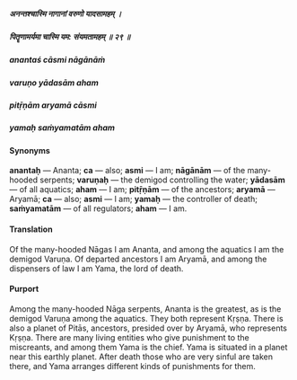 ##### अनन्तश्चास्मि नागानां वरुणो यादसामहम् ।
##### पितॄणामर्यमा चास्मि यम: संयमतामहम् ॥ २९ ॥

##### anantaś cāsmi nāgānāṁ
##### varuṇo yādasām aham
##### pitṝṇām aryamā cāsmi
##### yamaḥ saṁyamatām aham

#### Synonyms

**anantaḥ** — Ananta; **ca** — also; **asmi** — I am; **nāgānām** — of the many-hooded serpents; **varuṇaḥ** — the demigod controlling the water; **yādasām** — of all aquatics; **aham** — I am; **pitṝṇām** — of the ancestors; **aryamā** — Aryamā; **ca** — also; **asmi** — I am; **yamaḥ** — the controller of death; **saṁyamatām** — of all regulators; **aham** — I am.

#### Translation

Of the many-hooded Nāgas I am Ananta, and among the aquatics I am the demigod Varuṇa. Of departed ancestors I am Aryamā, and among the dispensers of law I am Yama, the lord of death.

#### Purport

Among the many-hooded Nāga serpents, Ananta is the greatest, as is the demigod Varuṇa among the aquatics. They both represent Kṛṣṇa. There is also a planet of Pitās, ancestors, presided over by Aryamā, who represents Kṛṣṇa. There are many living entities who give punishment to the miscreants, and among them Yama is the chief. Yama is situated in a planet near this earthly planet. After death those who are very sinful are taken there, and Yama arranges different kinds of punishments for them.